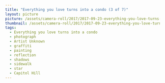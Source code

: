 ```yaml
---
title: "Everything you love turns into a condo (3 of 7)"
layout: picture
picture: /assets/camera-roll/2017/2017-09-23-everything-you-love-turns-into-a-condo-3/20170923_181312629_iOS.jpg
thumbnail: /assets/camera-roll/2017/2017-09-23-everything-you-love-turns-into-a-condo-3/20170923_181312629_iOS-thumbnail.jpg
tags:
  - Everything you love turns into a condo
  - photograph
  - Artist Unknown
  - graffiti
  - painting
  - reflection
  - shadows
  - sidewalk
  - star
  - Capitol Hill
---
```

